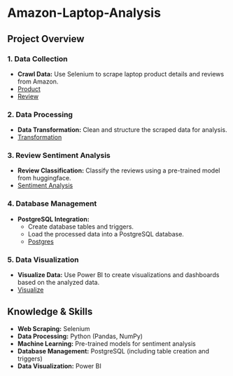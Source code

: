 # Amazon-Laptop-Analysis

## Project Overview

### 1. Data Collection
- **Crawl Data:** Use Selenium to scrape laptop product details and reviews from Amazon.
- [Product](https://github.com/hoangngochong03/Amazon-Laptop-Analysis/blob/main/src/crawl_product.py)
- [Review](https://github.com/hoangngochong03/Amazon-Laptop-Analysis/blob/main/src/crawl_review.py)
### 2. Data Processing
- **Data Transformation:** Clean and structure the scraped data for analysis.
- [Transformation](https://github.com/hoangngochong03/Amazon-Laptop-Analysis/blob/main/src/transform.py)
### 3. Review Sentiment Analysis
- **Review Classification:** Classify the reviews using a pre-trained model from huggingface.
- [Sentiment Analysis](https://github.com/hoangngochong03/Amazon-Laptop-Analysis/blob/main/src/sentiment.py)
### 4. Database Management
- **PostgreSQL Integration:**
  - Create database tables and triggers.
  - Load the processed data into a PostgreSQL database.
  - [Postgres](https://github.com/hoangngochong03/Amazon-Laptop-Analysis/tree/main/postgres)
### 5. Data Visualization
- **Visualize Data:** Use Power BI to create visualizations and dashboards based on the analyzed data.
- [Visualize](https://github.com/hoangngochong03/Amazon-Laptop-Analysis/tree/main/Analysis)
## Knowledge & Skills
- **Web Scraping:** Selenium
- **Data Processing:** Python (Pandas, NumPy)
- **Machine Learning:** Pre-trained models for sentiment analysis
- **Database Management:** PostgreSQL (including table creation and triggers)
- **Data Visualization:** Power BI


  
